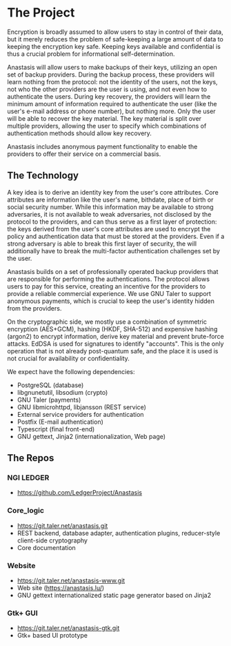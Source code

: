 # The  Project

Encryption is broadly assumed to allow users to stay in control of
their data, but it merely reduces the problem of safe-keeping a large
amount of data to keeping the encryption key safe.  Keeping keys
available and confidential is thus a crucial problem for informational
self-determination.

Anastasis will allow users to make backups of their keys, utilizing
an open set of backup providers.  During the backup process, these
providers will learn nothing from the protocol: not the identity of
the users, not the keys, not who the other providers are the user
is using, and not even how to authenticate the users.  During key
recovery, the providers will learn the minimum amount of information
required to authenticate the user (like the user's e-mail address
or phone number), but nothing more. Only the user will be able to
recover the key material.  The key material is split over multiple
providers, allowing the user to specify which combinations of
authentication methods should allow key recovery.

Anastasis includes anonymous payment functionality to enable the
providers to offer their service on a commercial basis.


## The Technology

A key idea is to derive an identity key from the user's core
attributes.  Core attributes are information like the user's name,
bithdate, place of birth or social security number. While this
information may be available to strong adversaries, it is not
available to weak adversaries, not disclosed by the protocol to the
providers, and can thus serve as a first layer of protection: the keys
derived from the user's core attributes are used to encrypt the policy
and authentication data that must be stored at the providers.  Even if
a strong adversary is able to break this first layer of security, the
will additionally have to break the multi-factor authentication
challenges set by the user.

Anastasis builds on a set of professionally operated backup providers
that are responsible for performing the authentications. The protocol
allows users to pay for this service, creating an incentive for the
providers to provide a reliable commercial experience.  We use GNU
Taler to support anonymous payments, which is crucial to keep the
user's identity hidden from the providers.

On the cryptographic side, we mostly use a combination of symmetric
encryption (AES+GCM), hashing (HKDF, SHA-512) and expensive hashing
(argon2) to encrypt information, derive key material and prevent
brute-force attacks.  EdDSA is used for signatures to identify
"accounts". This is the only operation that is not already
post-quantum safe, and the place it is used is not crucial for
availability or confidentiality.

We expect have the following dependencies:

 - PostgreSQL (database)
 - libgnunetutil, libsodium (crypto)
 - GNU Taler (payments)
 - GNU libmicrohttpd, libjansson (REST service)
 - External service providers for authentication
 - Postfix (E-mail authentication)
 - Typescript (final front-end)
 - GNU gettext, Jinja2 (internationalization, Web page)



## The Repos

### NGI LEDGER
 - https://github.com/LedgerProject/Anastasis

### Core_logic
 - https://git.taler.net/anastasis.git
 - REST backend, database adapter, authentication plugins,
   reducer-style client-side cryptography
 - Core documentation

### Website
 - https://git.taler.net/anastasis-www.git
 - Web site (https://anastasis.lu/)
 - GNU gettext internationalized  static page generator based on Jinja2

### Gtk+ GUI
 - https://git.taler.net/anastasis-gtk.git
 - Gtk+ based UI prototype
